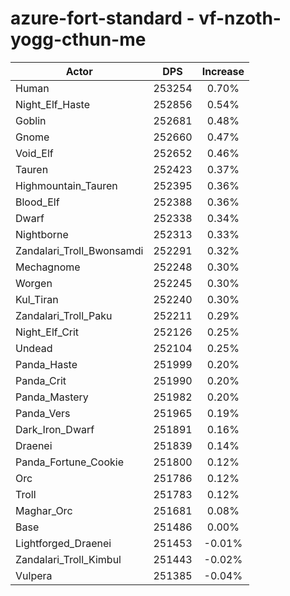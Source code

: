 # azure-fort-standard - vf-nzoth-yogg-cthun-me
| Actor | DPS | Increase |
|---|:---:|:---:|
|Human|253254|0.70%|
|Night_Elf_Haste|252856|0.54%|
|Goblin|252681|0.48%|
|Gnome|252660|0.47%|
|Void_Elf|252652|0.46%|
|Tauren|252423|0.37%|
|Highmountain_Tauren|252395|0.36%|
|Blood_Elf|252388|0.36%|
|Dwarf|252338|0.34%|
|Nightborne|252313|0.33%|
|Zandalari_Troll_Bwonsamdi|252291|0.32%|
|Mechagnome|252248|0.30%|
|Worgen|252245|0.30%|
|Kul_Tiran|252240|0.30%|
|Zandalari_Troll_Paku|252211|0.29%|
|Night_Elf_Crit|252126|0.25%|
|Undead|252104|0.25%|
|Panda_Haste|251999|0.20%|
|Panda_Crit|251990|0.20%|
|Panda_Mastery|251982|0.20%|
|Panda_Vers|251965|0.19%|
|Dark_Iron_Dwarf|251891|0.16%|
|Draenei|251839|0.14%|
|Panda_Fortune_Cookie|251800|0.12%|
|Orc|251786|0.12%|
|Troll|251783|0.12%|
|Maghar_Orc|251681|0.08%|
|Base|251486|0.00%|
|Lightforged_Draenei|251453|-0.01%|
|Zandalari_Troll_Kimbul|251443|-0.02%|
|Vulpera|251385|-0.04%|
